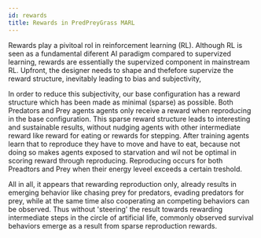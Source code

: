 ```yaml
---
id: rewards
title: Rewards in PredPreyGrass MARL
---
```

Rewards play a pivitoal rol in reinforcement learning (RL). Although RL is seen as a fundamental diferent AI paradigm compared to supervized learning, rewards are essentially the supervized component in mainstream RL. Upfront, the designer needs to shape and thefefore supervize the reward structure, inevitably leading to bias and subjectivity,

In order to reduce this subjectivity, our base configuration has a reward structure which has been made as minimal (sparse) as possible. Both Predators and Prey agents agents only receive a reward when reproducing in the base configuration. This sparse reward structure leads to interesting and sustainable results, without nudging agents with other intermediate reward like reward for eating or rewards for stepping. After training agents learn that to reproduce they have to move and have to eat, because not doing so makes agents exposed to starvation and wil not be optimal in scoring reward through reproducing. Reproducing occurs for both Preadtors and Prey when their energy leveel exceeds a certain treshold. 

All in all, it appears that rewarding reproduction only, already results in emerging behavior like chasing prey for predators, evading predators for prey, while at the same time also cooperating an competing behaviors can be observed. Thus without 'steering' the result towards rewarding intermediate steps in the circle of artificial life, commonly observed survival behaviors emerge as a result from sparse reproduction rewards.